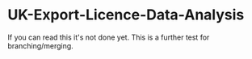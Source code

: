 # UK-Export-Licence-Data-Analysis

If you can read this it's not done yet.
This is a further test for branching/merging.